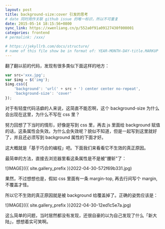 ```yaml
---
layout: post
title: background-size:cover 引发的思考
# date 同时用作关联 github issue 的唯一标识，所以不可重复
date: 2015-05-14 18:15:56+0800
sync_link: https://xwenliang.cn/p/552a0f91a09127430f000001
categories: frontend
# permalink: /xxx/

# https://jekyllrb.com/docs/structure/
# name of this file show be in format of: YEAR-MONTH-DAY-title.MARKUP
---
```



翻了翻以前的代码，发现有很多类似下面这样的地方：  

```javascript
var src='xxx.jpg';
var $img = $('img');
$img.css({
    'background': 'url(' + src + ') center center no-repeat',
    'background-size': 'cover'
});
```

对于有轻度代码洁癖的人来说，这简直不能忍啊，这个 background-size 为什么会出现在这里，为什么不写在 css 里？  

努力回想了下当时的情形，好像是写到 css 里，再去 js 里面给 background 赋值的话，这条属性会失效。为什么会失效呢？貌似不知道，但是一起写到这里就好了，并且还必须写到 background 属性的下面才好。  

这大概就是「基于巧合的编程」吧。下面我们来看看它不生效的真正原因。  

最简单的方法，直接去浏览器里看这条属性是不是被"腰斩"了：  

![IMAGE]({{ site.gallery_prefix }}2022-04-30-572f69b331.jpg)  

果然，不过想想也是，假如 css 里面有一条 margin-top, 再去行间写个 margin, 不覆盖才怪。  

所以它不生效的真正原因就是被 background 给覆盖掉了。正确的姿势应该是：  

![IMAGE]({{ site.gallery_prefix }}2022-04-30-12ed1c5e7a.jpg)  

这么简单的问题，当时居然都没有发现，还很自豪的以为自己发现了什么「新大陆」，想想着实可笑啊。  

